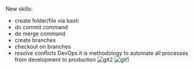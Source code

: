 New skills:
- create folder/file via bash
- do commit command
- do merge command
- create branches
- checkout on branches
- resolve conflicts
DevOps it is methodology to automate all processes from development to production 
![git2](https://user-images.githubusercontent.com/28758745/140947172-1e10bf89-ac7b-4bae-8300-74cd28e0b513.jpg)
![git1](https://user-images.githubusercontent.com/28758745/140947177-a6f48e47-6d1f-4998-ad02-814e1da51fd0.jpg)
